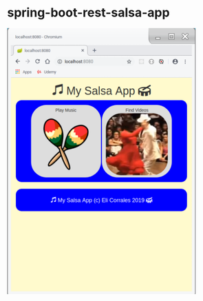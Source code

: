 # spring-boot-rest-salsa-app
[![alt text](salsa.app.1.png)](https://www.youtube.com/watch?v=n8iiK72XYK8 "Spring Boot Rest Salsa App")
